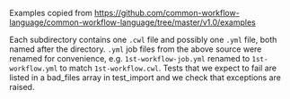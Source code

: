 Examples copied from https://github.com/common-workflow-language/common-workflow-language/tree/master/v1.0/examples

Each subdirectory contains one `.cwl` file and possibly one `.yml` file, both named after the directory. `.yml` job files from the above source were renamed for convenience, e.g. `1st-workflow-job.yml` renamed to `1st-workflow.yml` to match `1st-workflow.cwl`. Tests that we expect to fail are listed in a bad_files array in test_import and we check that exceptions are raised.
